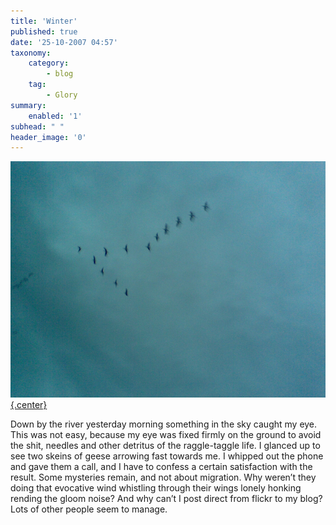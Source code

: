 ```yaml
---
title: 'Winter'
published: true
date: '25-10-2007 04:57'
taxonomy:
    category:
        - blog
    tag:
        - Glory
summary:
    enabled: '1'
subhead: " "
header_image: '0'
---
```


[![A skein of geese flying overhead](geese-small.jpg){.center}](geese.jpg)

Down by the river yesterday morning something in the sky caught my eye. This was not easy, because my eye was fixed firmly on the ground to avoid the shit, needles and other detritus of the raggle-taggle life. I glanced up to see two skeins of geese arrowing fast towards me. I whipped out the phone and gave them a call, and I have to confess a certain satisfaction with the result. Some mysteries remain, and not about migration. Why weren’t they doing that evocative wind whistling through their wings lonely honking rending the gloom noise? And why can’t I post direct from flickr to my blog? Lots of other people seem to manage.
